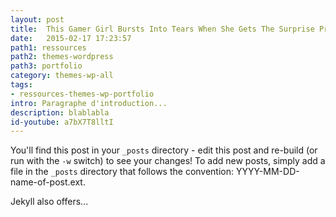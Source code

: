 ```yaml
---
layout: post
title:  This Gamer Girl Bursts Into Tears When She Gets The Surprise Present From Her Brothers
date:   2015-02-17 17:23:57
path1: ressources
path2: themes-wordpress
path3: portfolio
category: themes-wp-all
tags:
- ressources-themes-wp-portfolio
intro: Paragraphe d'introduction...
description: blablabla
id-youtube: a7bX7T8lltI
---
```


You'll find this post in your `_posts` directory - edit this post and re-build (or run with the `-w` switch) to see your changes!
To add new posts, simply add a file in the `_posts` directory that follows the convention: YYYY-MM-DD-name-of-post.ext.

Jekyll also offers...